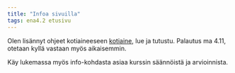 ```yaml
---
title: "Infoa sivuilla"
tags: ena4.2 etusivu
---
```


Olen lisännyt ohjeet kotiaineeseen [kotiaine](riikka.koskenranta.fi/kurssit/ena4.2/kotitehtävät/kotiaine), lue ja tutustu. Palautus ma 4.11, otetaan kyllä vastaan myös aikaisemmin.

Käy lukemassa myös info-kohdasta asiaa kurssin säännöistä ja arvioinnista.
